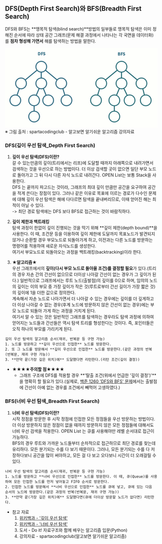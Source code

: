 ## DFS(Depth First Search)와 BFS(Breadth First Search)
DFS와 BFS는 **맹목적 탐색(blind search)**방법의 일부들로 맹목적 탐색은 이미 정해진 순서에 따라 상태 공간 그래프(문제 해결 과정에서 나타나는 각 국면을 데이터화)를 **점차 형성해 가면서** 해를 탐색하는 방법을 말한다.  
  
![DFS와BFS](Algorithm/images/dfs_bfs.gif)  
※ 그림 출처 : spartacodingclub - 알고보면 알기쉬운 알고리즘 강의자료  
  
### DFS(깊이 우선 탐색_Depth First Search)
1. **깊이 우선 탐색(DFS)이란?**  
갈 수 있는만큼의 깊이(트리에서는 리프)에 도달할 때까지 아래쪽으로 내려가면서 검색하는 것을 우선으로 하는 방법이다. 더 이상 검색할 곳이 없으면 일단 부모 노드로 돌아가고 그 뒤 다시 다른 자식 노드로 내려간다. OPEN List는 보통 Stack을 사용한다.  
DFS 는 끝까지 파고드는 것이라, 그래프의 최대 깊이 만큼만 공간을 요구하여 공간을 적게 쓴다는 장점이 있다. 그러나 같은 이유로 목표에 이르는 경로가 다수인 문제에 대해 깊이 우선 탐색은 해에 다다르면 탐색을 끝내버리므로, 이때 얻어진 해는 최적이 아닐 수 있다.  
-> 최단 경로 탐색에는 DFS 보다 BFS로 접근하는 것이 바람직하다.
  
2. **깊이 제한과 백트래킹**  
탐색 과정이 한없이 깊이 진행되는 것을 막기 위해 **깊이 제한(depth bound)**을 사용한다. 이 때, 조건문 등을 이용하여 깊이 제한에 도달까지 목표노드가 발견되지 않거나 순환할 경우 부모노드로 되돌아가게 하고, 이전과는 다른 노드를 방문하는 명령어를 적용하여 새로운 자식노드를 생성한다.  
여기서 부모노드로 되돌아오는 과정을 백트래킹(backtracking)이라 한다.  
  
3. **★알고리즘★**  
우선 그래프에서의 **깊이(다시 부모 노드로 돌아올 조건)를 결정할 필요**가 있다.(트리의 경우 자손 간의 간선이 없으므로 더이상 나아갈 간선이 없는 경우가 그 깊이가 된다.) 일반적으로 그래프에서는 루트 노드(출발점)의 깊이를 0으로 하며, 임의의 노드의 깊이는 이의 부모 중 가장 깊이가 작은 것(루트로부터 간선 길이가 가장 짧은 것)의 깊이에 1을 더한 값으로 정의한다.  
계속해서 자손 노드로 나아가면서 더 나아갈 수 있는 경우에는 깊이를 더 깊게하고 더 이상 나아갈 수 없는 경우(후계 노드에 방문하지 않은 간선이 없는 경우)에는 부모 노드로 되돌아 가게 하는 과정을 거치게 된다.  
여기서 알 수 있는 것은 일반적인 그래프를 탐색하는 경우라도 탐색 과정에 의하여 얻어지는 노드들과 간선들은 역시 탐색 트리를 형성한다는 것이다. 즉, 포인터들은 오직 하나의 부모를 가리키게 된다.  
```
깊이 우선 탐색의 알고리즘 순서(재귀, 반복문 등 구현 가능)
1. 노드를 방문하고 **깊이 우선으로 인접한** 노드를 방문한다.
2. 또 그 노드를 방문해서 **깊이 우선으로 인접한** 노드를 방문한다.(같은 과정의 반복(반복문, 재귀 구현 가능))
3. **만약 끝(가장 깊은 위치)에** 도달했다면 리턴한다.(리턴 조건(깊이 결정))
```

- **★★★★주의할 점★★★★**
    - 그래프 구조에 DFS를 적용할 경우 **'탈출 조건(위에서 언급한 '깊이 결정')'**을 명확히 할 필요가 있다.(실제로, [백준 1260 'DFS와 BFS' 문제](https://github.com/beadoer1/algorithm/blob/master/20210316/1260.py)에서는 출발점에 간선이 아예 없는 경우를 조건에서 빼먹어 고생하였다.)

  
### BFS(너비 우선 탐색_Breadth First Search)
1. **너비 우선 탐색(DFS)이란?**  
시작 정점을 방문한 후 시작 정점에 인접한 모든 정점들을 우선 방문하는 방법이다. 더 이상 방문하지 않은 정점이 없을 때까지 방문하지 않은 모든 정점들에 대해서도 너비 우선 검색을 적용한다. OPEN List 는 큐를 사용해야만 레벨 순서대로 접근이 가능하다.  
BFS의 경우 루트와 가까운 노드들부터 순차적으로 접근하므로 최단 경로를 찾는데 유리하다. 모든 분기되는 수를 다 보기 때문이다. 그러나, 모든 분기되는 수를 다 저장하다보니 공간을 많이 써야하고, 모든 걸 다 보고 오다보니 시간이 더 오래걸릴 수 있다.  
```
너비 우선 탐색의 알고리즘 순서(재귀, 반복문 등 구현 가능)
1. 노드를 방문하고 **너비 우선으로 인접한** 노드를 방문한다. 이 때, 큐(Queue)를 사용하여 모든 인접한 노드를 먼저 넣어놓고 FIFO 순서로 방문한다.
2. 인접한 노드를 방문해서 **너비 우선으로 인접한** 노드를 큐에 넣고, 큐에 있는 다음 순서의 노드에 방문한다.(같은 과정의 반복(반복문, 재귀 구현 가능))
3. **만약 끝(가장 깊은 위치)에** 도달했다면(큐에 더이상 방문할 노드가 없다면) 리턴한다.
```
  
  
- 참고 자료
    1. [위키백과 - '깊이 우선 탐색'](https://ko.wikipedia.org/wiki/%EA%B9%8A%EC%9D%B4_%EC%9A%B0%EC%84%A0_%ED%83%90%EC%83%89) 
    2. [위키백과 - '너비 우선 탐색'](https://ko.wikipedia.org/wiki/%EA%B9%8A%EC%9D%B4_%EC%9A%B0%EC%84%A0_%ED%83%90%EC%83%89) 
    3. 도서 - Do it! 자료구조와 함께 배우는 알고리즘 입문(Python)
    4. 강의자료 - spartacodingclub(알고보면 알기쉬운 알고리즘)